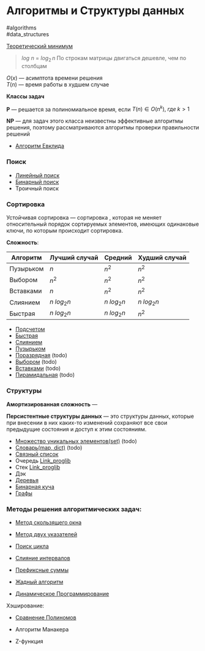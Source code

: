 # Алгоритмы и Структуры данных

#algorithms  
#data_structures

[Теоретический минимум](./TheoryMinimum.md)

> $log\:n$ = $log_2\,n$
> По строкам матрицы двигаться дешевле, чем по столбцам

$O(x)$ — асимптота времени решения  
$T(n)$ — время работы в худшем случае

**Классы задач**

**P** — решается за полиномиальное время, если $T(n)\in O(n^k),\;где\;k > 1$

**NP** — для задач этого класса неизвестны эффективные алгоритмы решения, поэтому рассматриваются алгоритмы проверки правильности решений

- [Алгоритм Евклида](./Euclid/Euclid.md)

### **Поиск**

- [Линейный поиск](./Search/linarysearch.md)
- [Бинарный поиск](./Search/binarysearch.md)
- Троичный поиск

### **Сортировка**

Устойчивая сортировка — сортировка , которая не меняет относительный порядок сортируемых элементов, имеющих одинаковые ключи, по которым происходит сортировка.

**Сложность**:

| Алгоритм  | Лучший случай | Средний     | Худший случай |
| --------- | ------------- | ----------- | ------------- |
| Пузырьком | $n$           | $n^2$       | $n^2$         |
| Выбором   | $n^2$         | $n^2$       | $n^2$         |
| Вставками | $n$           | $n^2$       | $n^2$         |
| Слиянием  | $n\;log_2n$   | $n\;log_2n$ | $n\;log_2n$   |
| Быстрая   | $n\;log_2n$   | $n\;log_2n$ | $n^2$         |

- [Подсчетом](./Sort/countingsort/countingsort.md)
- [Быстрая](./Sort/quicksort/quicksort.md)
- [Слиянием](./Sort/mergesort/mergesort.md)
- [Пузырьком](./Sort/bublesort/bublesort.md)
- [Поразрядная](./Sort/radixsort/radixsort.md) (todo)
- [Выбором](./Sort/selectionsort/selectionsort.md) (todo)
- [Вставками](./Sort/insertionsort/insertionsort.md) (todo)
- [Пирамидальная](./Sort/heapsort/heapsort.md) (todo)

### Структуры

**Амортизированная сложность** —

**Персистентные структуры данных** — это структуры данных, которые при внесении в них каких-то изменений сохраняют все свои предыдущие состояния и доступ к этим состояниям.

- [Множество уникальных элементов(set)](./Set/Set.md) (todo)
- [Словарь(map, dict)](./Map/Map.md) (todo)
- [Связный список](./LinkedList/LinkedList.md)
- Очередь [Link_proglib](https://proglib.io/p/rasprostranennye-algoritmy-i-struktury-dannyh-v-javascript-steki-ocheredi-i-svyaznye-spiski-2021-10-13)
- Стек [Link_proglib](https://proglib.io/p/rasprostranennye-algoritmy-i-struktury-dannyh-v-javascript-steki-ocheredi-i-svyaznye-spiski-2021-10-13)
- Дэк
- [Деревья](./Tree/Trees.md)
- [Бинарная куча](./BinaryHeap/BinaryHeap.md)
- [Графы](./Graph/Graphs.md)

### Методы решения алгоритмических задач:

- [Метод скользящего окна](./algos/windowingMethod/SlidingWindow.md)
- [Метод двух указателей](./algos/twoPointers/TwoPointers.md)
- [Поиск цикла](./algos/findLoop/FindLoop.md)
- [Слияние интервалов](./algos/mergeIntervals/MergeIntervals.md)
- [Префиксные суммы](./algos/prefixSums/PrefixSums.md)

- [Жадный алгоритм](./Greedy/Greedy.md)
- [Динамическое Программирование](./DynamicProgramming/DynamicProgramming.md)

Хэширование:

- [Сравнение Полиномов](./Hashing/PolynomsEquality.md)

- Алгоритм Манакера
- Z-функция
